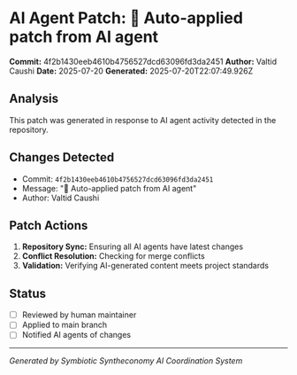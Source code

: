 # AI Agent Patch: 🤖 Auto-applied patch from AI agent

**Commit:** 4f2b1430eeb4610b4756527dcd63096fd3da2451
**Author:** Valtid Caushi
**Date:** 2025-07-20
**Generated:** 2025-07-20T22:07:49.926Z

## Analysis

This patch was generated in response to AI agent activity detected in the repository.

## Changes Detected

- Commit: `4f2b1430eeb4610b4756527dcd63096fd3da2451`
- Message: "🤖 Auto-applied patch from AI agent"
- Author: Valtid Caushi

## Patch Actions

1. **Repository Sync:** Ensuring all AI agents have latest changes
2. **Conflict Resolution:** Checking for merge conflicts
3. **Validation:** Verifying AI-generated content meets project standards

## Status

- [ ] Reviewed by human maintainer
- [ ] Applied to main branch
- [ ] Notified AI agents of changes

---
*Generated by Symbiotic Syntheconomy AI Coordination System*
